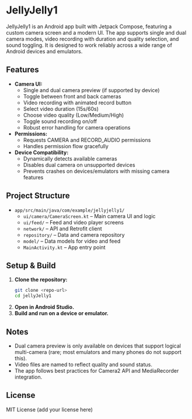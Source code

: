 # JellyJelly1

JellyJelly1 is an Android app built with Jetpack Compose, featuring a custom camera screen and a modern UI. The app supports single and dual camera modes, video recording with duration and quality selection, and sound toggling. It is designed to work reliably across a wide range of Android devices and emulators.

## Features
- **Camera UI:**
  - Single and dual camera preview (if supported by device)
  - Toggle between front and back cameras
  - Video recording with animated record button
  - Select video duration (15s/60s)
  - Choose video quality (Low/Medium/High)
  - Toggle sound recording on/off
  - Robust error handling for camera operations
- **Permissions:**
  - Requests CAMERA and RECORD_AUDIO permissions
  - Handles permission flow gracefully
- **Device Compatibility:**
  - Dynamically detects available cameras
  - Disables dual camera on unsupported devices
  - Prevents crashes on devices/emulators with missing camera features

## Project Structure
- `app/src/main/java/com/example/jellyjelly1/`
  - `ui/camera/CameraScreen.kt` – Main camera UI and logic
  - `ui/feed/` – Feed and video player screens
  - `network/` – API and Retrofit client
  - `repository/` – Data and camera repository
  - `model/` – Data models for video and feed
  - `MainActivity.kt` – App entry point

## Setup & Build
1. **Clone the repository:**
   ```sh
   git clone <repo-url>
   cd jellyJelly1
   ```
2. **Open in Android Studio.**
3. **Build and run on a device or emulator.**

## Notes
- Dual camera preview is only available on devices that support logical multi-camera (rare; most emulators and many phones do not support this).
- Video files are named to reflect quality and sound status.
- The app follows best practices for Camera2 API and MediaRecorder integration.

## License
MIT License (add your license here)
